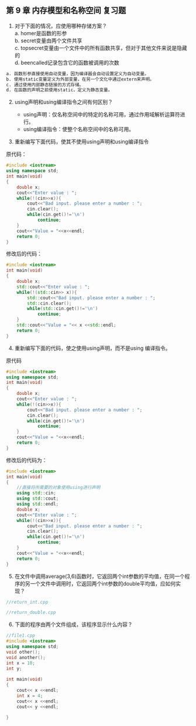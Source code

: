 ## 第 9 章 内存模型和名称空间 复习题

1. 对于下面的情况，应使用哪种存储方案？<br>
a. homer是函数的形参<br>
b. secret变量由两个文件共享<br>
c. topsecret变量由一个文件中的所有函数共享，但对于其他文件来说是隐藏的<br>
d. beencalled记录包含它的函数被调用的次数<br>
```md
a. 函数形参直接使用自动变量，因为编译器会自动设置定义为自动变量。
b. 使用static变量定义为外部变量，在另一个文化中通过extern来声明。
c. 通过使用内部静态链接的方式存储。
d. 在函数的声明之前使用static，定义为静态变量。
```

2. using声明和using编译指令之间有何区别？
    - using声明：仅名称空间中的特定的名称可用，通过作用域解析运算符进行。
    - using编译指令：使整个名称空间中的名称可用。

3. 重新编写下面代码，使其不使用using声明和using编译指令

原代码：
```cpp
#include <iostream>
using namespace std;
int main(void)
{
    double x;
    cout<<"Enter value : ";
    while(!(cin>>x)){
        cout<<"Bad input. please enter a number : ";
        cin.clear();
        while(cin.get()!='\n')
            continue;
    }
    cout<<"Value = "<<x<<endl;
    return 0;
}
```

修改后的代码：
```cpp
#include <iostream>
int main(void)
{
    double x;
    std::cout<<"Enter value : ";
    while(!(std::cin>> x)){
        std::cout<<"Bad input. please enter a number : ";
        std::cin.clear();
        while(std::cin.get()!='\n')
            continue;
    }
    std::cout<<"Value = "<< x <<std::endl;
    return 0;
}
```

4. 重新编写下面的代码，使之使用using声明，而不是using 编译指令。

原代码
```cpp
#include <iostream>
using namespace std;
int main(void)
{
    double x;
    cout<<"Enter value : ";
    while(!(cin>>x)){
        cout<<"Bad input. please enter a number : ";
        cin.clear();
        while(cin.get()!='\n')
            continue;
    }
    cout<<"Value = "<<x<<endl;
    return 0;
}
```
修改后的代码为：
```cpp
#include <iostream>
int main(void)
{
    //直接将所需要的对象使用using进行声明
    using std::cin;
    using std::cout;
    using std::endl;
    double x;
    cout<<"Enter value : ";
    while(!(cin>>x)){
        cout<<"Bad input. please enter a number : ";
        cin.clear();
        while(cin.get()!='\n')
            continue;
    }
    cout<<"Value = "<<x<<endl;
    return 0;
}
```
5. 在文件中调用average(3,6)函数时，它返回两个int参数的平均值，在同一个程序的另一个文件中调用时，它返回两个int参数的double平均值，应如何实现？
```cpp
//return_int.cpp

//return_double.cpp

```


6. 下面的程序由两个文件组成，该程序显示什么内容？
```cpp
//file1.cpp
#include <iostream>
using namespace std;
void other();
void another();
int x = 10;
int y;
 
int main(void)
{
    cout<< x <<endl;
    int x = 4;
    cout<< x <<endl;
    cout<< y <<endl;

}

```



